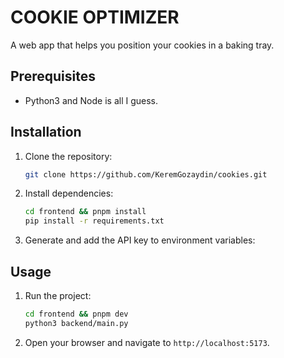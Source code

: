 # COOKIE OPTIMIZER

A web app that helps you position your cookies in a baking tray.

## Prerequisites

- Python3 and Node is all I guess.

## Installation

1. Clone the repository:
    ```sh
    git clone https://github.com/KeremGozaydin/cookies.git
    ```
2. Install dependencies:
    ```sh
    cd frontend && pnpm install
    pip install -r requirements.txt
    ```
3. Generate and add the API key to environment variables:


## Usage

1. Run the project:
    ```sh
    cd frontend && pnpm dev
    python3 backend/main.py
    ```
2. Open your browser and navigate to `http://localhost:5173`.